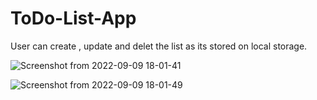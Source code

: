 # ToDo-List-App

User can create , update and delet the list as its stored on local storage.


![Screenshot from 2022-09-09 18-01-41](https://user-images.githubusercontent.com/82999574/189352738-97e8e282-b4d8-470b-a221-bd402eb01efc.png)















![Screenshot from 2022-09-09 18-01-49](https://user-images.githubusercontent.com/82999574/189352777-153f88ff-4904-4b39-a692-98352aac2ee4.png)



